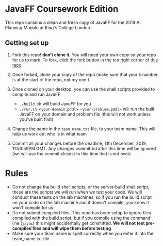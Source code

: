 # JavaFF Coursework Edition

This repo contains a clean and fresh copy of JavaFF for the 2019 AI Planning Module at King's College London.

## Getting set up 
1. Fork this repo! **don't clone it**. You will need your own copy on your repo for us to mark. To fork, click the fork button in the top right corner of [this repo](https://github.kcl.ac.uk/k1502498/JavaFF)

2. Once forked, clone your copy of the repo (make sure that your k number is at the start of the repo, not my one!)

3. Once cloned on your desktop, you can use the shell scripts provided to compile and run JavaFF
    - `./build.sh` will build JavaFF for you
    - `./run.sh <your-domain.pddl> <your-problem.pddl>` will run the built JavaFF on your domain and problem file (this will not work unless you've built first)

4. Change the name in the `team_name.txt` file, to your team name. This will help us work out who is in what team

5. Commit all your changes before the deadline, 11th December, 2019, 11:59:59PM GMT. Any changes committed after this time will be ignored (we will use the commit closest to this time that is not over)

# Rules
- Do not change the build shell scripts, or the server-build shell script, these are the scripts we will run when we test your code. We will conduct these tests on the lab machines, so if you run the build script on your code on the lab machine and it doesn't compile, you know it won't compile for us
- Do not submit compiled files. This repo has been setup to ignore files compiled with the build script, but if you compile using the command line (`javac`) this might accidentally get committed. **We will not test pre-compiled files and will wipe them before testing**
- Make sure your team name is spelt correctly when you enter it into the team_name.txt file